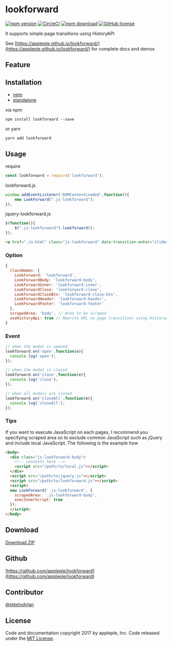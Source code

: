 # lookforward
[![npm version](https://badge.fury.io/js/lookforward.svg)](https://badge.fury.io/js/lookforward)
[![CircleCI](https://circleci.com/gh/appleple/lookforward/tree/master.svg?style=shield)](https://circleci.com/gh/appleple/lookforward/tree/master)
[![npm download](http://img.shields.io/npm/dm/lookforward.svg)](https://www.npmjs.com/package/lookforward)
[![GitHub license](https://img.shields.io/badge/license-MIT-brightgreen.svg)](https://raw.githubusercontent.com/appleple/lookforward/master/LICENSE)

It supports simple page transitions using HistoryAPI

See [https://appleple.github.io/lookforward/](https://appleple.github.io/lookforward/) for complete docs and demos<br/>

## Feature


## Installation
- [npm](https://www.npmjs.com/package/lookforward)
- [standalone](https://raw.githubusercontent.com/appleple/smart-photo/master/js/lookforward.js)

via npm
```shell
npm install lookforward --save
```

or yarn

```shell
yarn add lookforward
```

## Usage
require
```js
const lookforward = require('lookforward');
```

lookforward.js
```js
window.addEventListener('DOMContentLoaded',function(){
    new LookForward(".js-lookforward");
});
```

jquery-lookforward.js
```js
$(function(){
    $(".js-lookforward").lookforward();
});
```

```html
<a href="./a.html" class="js-lookforward" data-transition-enter="slideup" data-transition-leave="slidedown">Open</a>
```

### Option

```js
{
  classNames: {
    LookForward: 'lookforward',
    LookForwardBody: 'lookforward-body',
    LookForwardInner: 'lookforward-inner',
    LookForwardClose: 'lookforward-close',
    LookForwardCloseBtn: 'lookforward-close-btn',
    LookForwardHeader: 'lookforward-header',
    LookForwardFooter: 'lookforward-footer'
  },
  scrapedArea: 'body', // Area to be scraped
  useHistoryApi: true // Rewrite URL on page transitions using HistoryAPI
}
```

### Event

```js
// when the modal is opened
lookforward.on('open',function(e){
  console.log('open');
});

// when the modal is closed
lookforward.on('close',function(e){
  console.log('close');
});

// when all modals are closed
lookforward.on('closeAll',function(e){
  console.log('closeAll');
});
```

### Tips

If you want to execute JavaScript on each pages, I recommend you specifying scraped area so to exclude common JavaScript such as jQuery and include local JavaScript.
The following is the example how

```html
<body>
  <div class="js-lookforward-body">
    <!-- contents here -->
    <script src="/path/to/local.js"></script>
  </div>
  <script src="/path/to/jquery.js"></script>
  <script src="/path/to/lookforward.js"></script>
  <script>
  new LookForward('.js-lookforward', {
    scrapedArea: '.js-lookforward-body',
    execInnerScript: true
  });
  </script>
</body>
```


## Download
[Download ZIP](https://github.com/appleple/lookforward/archive/master.zip)

## Github
[https://github.com/appleple/lookforward](https://github.com/appleple/lookforward)

## Contributor
[@steelydylan](https://github.com/steelydylan)

## License
Code and documentation copyright 2017 by appleple, Inc. Code released under the [MIT License](https://github.com/appleple/lookforward/blob/master/LICENSE).
